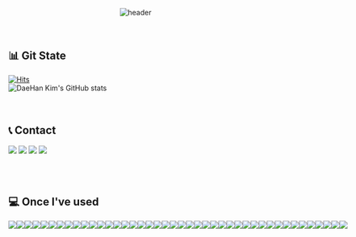 <div align="center">
  
  ![header](https://capsule-render.vercel.app/api?type=transparent&text=Welcome%20to%20Hans%20GitHub&fontSize=40&fontColor=D64161&animation=twinkling)
  <br/>
  <br/>
  <br/>
</div>

## 📊 Git State
[![Hits](https://hits.seeyoufarm.com/api/count/incr/badge.svg?url=https%3A%2F%2Fgithub.com%2FKim-DaeHan&count_bg=%233475C4&title_bg=%23555555&icon=&icon_color=%23E7E7E7&title=GITHUB&edge_flat=false)](https://hits.seeyoufarm.com)
<br/>
![DaeHan Kim's GitHub stats](https://github-readme-stats.vercel.app/api?username=Kim-DaeHan&show_icons=true&include_all_commits=true&theme=dracula)
<br/>
<br/>
<br/>

## 📞 Contact
<div style="display:flex; flex-direction:row;">
  <a href="https://dhblock-chain.tistory.com/"><img src="https://img.shields.io/badge/Tistory-000000?style=for-the-badge&logo=Tistory&logoColor=white"></a>&nbsp
  <a href="mailto:kjs50458281@gmail.com"><img src="https://img.shields.io/badge/Gmail-d14836?style=for-the-badge&logo=Gmail&logoColor=white&link=kimhyein7110@gmail.com"/></a>&nbsp
  <a href="https://open.kakao.com/o/sI94mlRf"><img src="https://img.shields.io/badge/KakaoTalk-FFCD00?style=for-the-badge&logoColor=black&logo=KakaoTalk"></a>&nbsp
  <a href="https://www.instagram.com/dh_1114"><img src="https://img.shields.io/badge/Instagram-E4405F?style=for-the-badge&logo=Instagram&logoColor=white"></a>
</div>
<br/>
<br/>
<br/>

## 💻 Once I've used
<div style="display:flex; flex-direction:row;">
  <img src="https://img.shields.io/badge/typescript-3178C6?style=for-the-badge&logo=typescript&logoColor=white">
  <img src="https://img.shields.io/badge/javascript-F7DF1E?style=for-the-badge&logo=javascript&logoColor=black">
  <img src="https://img.shields.io/badge/go-00ADD8?style=for-the-badge&logo=go&logoColor=white">
  <img src="https://img.shields.io/badge/rust-000000?style=for-the-badge&logo=rust&logoColor=white">
  <img src="https://img.shields.io/badge/solidity-363636?style=for-the-badge&logo=solidity&logoColor=white">
  <img src="https://img.shields.io/badge/java-007396?style=for-the-badge&logo=java&logoColor=white">
  <img src="https://img.shields.io/badge/python-3776AB?style=for-the-badge&logo=python&logoColor=white">
  <br/>
  <img src="https://img.shields.io/badge/html5-E34F26?style=for-the-badge&logo=html5&logoColor=white">
  <img src="https://img.shields.io/badge/css-1572B6?style=for-the-badge&logo=css3&logoColor=white">
  <img src="https://img.shields.io/badge/jquery-0769AD?style=for-the-badge&logo=jquery&logoColor=white">
  <img src="https://img.shields.io/badge/styled components-DB7093?style=for-the-badge&logo=styledcomponents&logoColor=white">
  <img src="https://img.shields.io/badge/tailwindcss-06B6D4?style=for-the-badge&logo=tailwindcss&logoColor=white">
  <br/>
  <img src="https://img.shields.io/badge/react-61DAFB?style=for-the-badge&logo=react&logoColor=black">
  <img src="https://img.shields.io/badge/next.js-000000?style=for-the-badge&logo=next.js&logoColor=white">
  <br/>
  <img src="https://img.shields.io/badge/node.js-339933?style=for-the-badge&logo=Node.js&logoColor=white">
  <img src="https://img.shields.io/badge/express-000000?style=for-the-badge&logo=express&logoColor=white">
  <img src="https://img.shields.io/badge/nestjs-E0234E?style=for-the-badge&logo=nestjs&logoColor=white">
  <img src="https://img.shields.io/badge/spring-6DB33F?style=for-the-badge&logo=spring&logoColor=white">
  <img src="https://img.shields.io/badge/spring boot-6DB33F?style=for-the-badge&logo=springboot&logoColor=white">
  <img src="https://img.shields.io/badge/gin-008ECF?style=for-the-badge&logo=gin&logoColor=white">
  <img src="https://img.shields.io/badge/actix-000000?style=for-the-badge&logo=actix&logoColor=white">
  <br/>
  <img src="https://img.shields.io/badge/mongoDB-47A248?style=for-the-badge&logo=MongoDB&logoColor=white">
  <img src="https://img.shields.io/badge/oracle-F80000?style=for-the-badge&logo=oracle&logoColor=white">
  <img src="https://img.shields.io/badge/mysql-4479A1?style=for-the-badge&logo=mysql&logoColor=white">
  <img src="https://img.shields.io/badge/mariaDB-003545?style=for-the-badge&logo=mariaDB&logoColor=white">
  <img src="https://img.shields.io/badge/postgresql-4169E1?style=for-the-badge&logo=postgresql&logoColor=white">
  <br/>
  <img src="https://img.shields.io/badge/linux-FCC624?style=for-the-badge&logo=linux&logoColor=black">
  <img src="https://img.shields.io/badge/amazon aws-232F3E?style=for-the-badge&logo=amazonaws&logoColor=white">
  <img src="https://img.shields.io/badge/apache tomcat-F8DC75?style=for-the-badge&logo=apachetomcat&logoColor=black">
  <br/>
  <img src="https://img.shields.io/badge/docker-2496ED?style=for-the-badge&logo=docker&logoColor=white">
  <img src="https://img.shields.io/badge/kubernetes-326CE5?style=for-the-badge&logo=kubernetes&logoColor=white">
  <img src="https://img.shields.io/badge/helm-0F1689?style=for-the-badge&logo=helm&logoColor=white">
  <img src="https://img.shields.io/badge/github actions-2088FF?style=for-the-badge&logo=githubactions&logoColor=white">
  <img src="https://img.shields.io/badge/argocd-F05032?style=for-the-badge&logo=argocd&logoColor=white">
  <br/>
  <img src="https://img.shields.io/badge/github-181717?style=for-the-badge&logo=github&logoColor=white">
  <img src="https://img.shields.io/badge/git-F05032?style=for-the-badge&logo=git&logoColor=white">
  <br/>
  <img src="https://img.shields.io/badge/ethereum-3C3C3D?style=for-the-badge&logo=ethereum&logoColor=white">
  <img src="https://img.shields.io/badge/polygon-7B3FE4?style=for-the-badge&logo=polygon&logoColor=white">
  <img src="https://img.shields.io/badge/solana-01FF95?style=for-the-badge&logo=solana&logoColor=black">
  <br/>
  <img src="https://img.shields.io/badge/notion-000000?style=for-the-badge&logo=notion&logoColor=white">
  <img src="https://img.shields.io/badge/slack-4A154B?style=for-the-badge&logo=slack&logoColor=white">
  <img src="https://img.shields.io/badge/figma-F24E1E?style=for-the-badge&logo=figma&logoColor=white">
</div>

